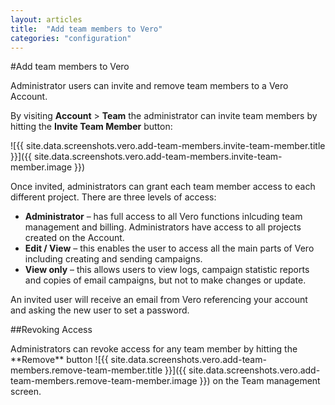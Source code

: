 ```yaml
---
layout: articles
title:  "Add team members to Vero"
categories: "configuration"
---
```


#Add team members to Vero

Administrator users can invite and remove team members to a Vero Account.

By visiting **Account** > **Team** the administrator can invite team members by hitting the **Invite Team Member** button:
<p class="small-image">
	![{{ site.data.screenshots.vero.add-team-members.invite-team-member.title }}]({{ site.data.screenshots.vero.add-team-members.invite-team-member.image }})
</p>

Once invited, administrators can grant each team member access to each different project. There are three levels of access:

- 	**Administrator** –  has full access to all Vero functions inlcuding team management and billing. Administrators have access to all projects created on the Account.
- 	**Edit / View** – this enables the user to access all the main parts of Vero including creating and sending campaigns.
- 	**View only** – this allows users to view logs, campaign statistic reports and copies of email campaigns, but not to make changes or update.

An invited user will receive an email from Vero referencing your account and asking the new user to set a password.

##Revoking Access

<p class="small-image">Administrators can revoke access for any team member by hitting the **Remove** button ![{{ site.data.screenshots.vero.add-team-members.remove-team-member.title }}]({{ site.data.screenshots.vero.add-team-members.remove-team-member.image }}) on the Team management screen.</p>

